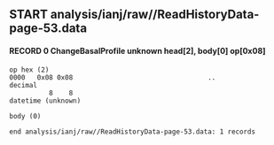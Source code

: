 ## START analysis/ianj/raw//ReadHistoryData-page-53.data
#### RECORD 0 ChangeBasalProfile unknown head[2], body[0] op[0x08]

    op hex (2)
    0000   0x08 0x08                                  ..
    decimal
              8    8
    datetime (unknown)

    body (0)

`end analysis/ianj/raw//ReadHistoryData-page-53.data: 1 records`
